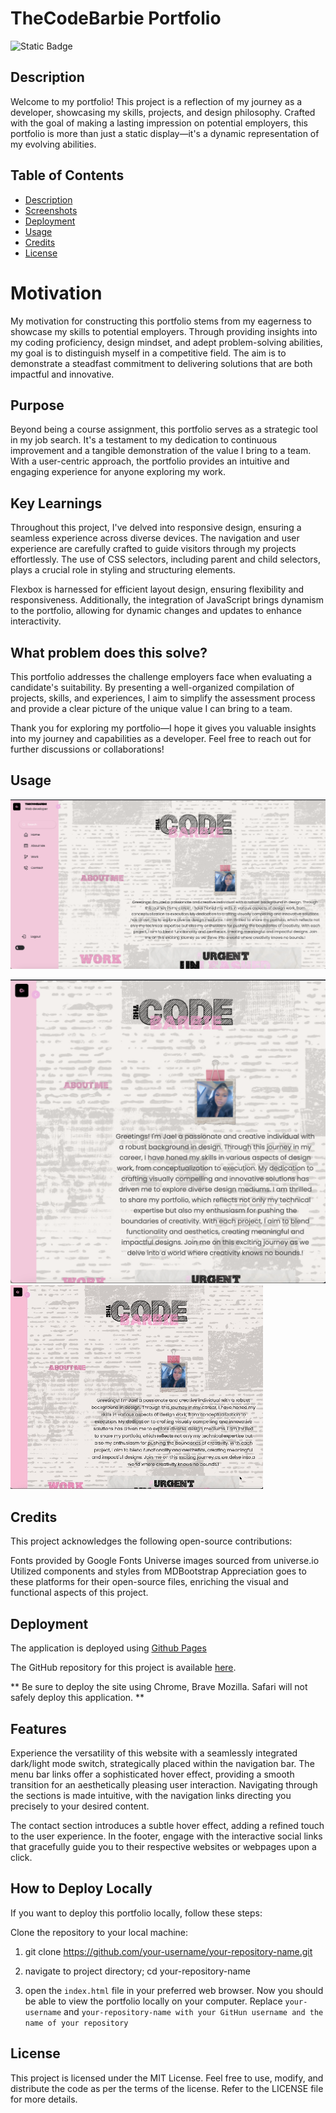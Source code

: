 # TheCodeBarbie Portfolio 
![Static Badge](https://img.shields.io/badge/theCODEbarbie-%23FBF6E9?style=for-the-badge&logo=Spotlight&labelColor=%23F79AD3)

## Description
Welcome to my portfolio! This project is a reflection of my journey as a developer, showcasing my skills, projects, and design philosophy. Crafted with the goal of making a lasting impression on potential employers, this portfolio is more than just a static display—it's a dynamic representation of my evolving abilities.

## Table of Contents

- [Description](#description)
- [Screenshots](#screenshots)
- [Deployment](#deployment)
- [Usage](#usage)
- [Credits](#credits)
- [License](#license)

# Motivation

My motivation for constructing this portfolio stems from my eagerness to showcase my skills to potential employers. Through providing insights into my coding proficiency, design mindset, and adept problem-solving abilities, my goal is to distinguish myself in a competitive field. The aim is to demonstrate a steadfast commitment to delivering solutions that are both impactful and innovative.

## Purpose

Beyond being a course assignment, this portfolio serves as a strategic tool in my job search. It's a testament to my dedication to continuous improvement and a tangible demonstration of the value I bring to a team. With a user-centric approach, the portfolio provides an intuitive and engaging experience for anyone exploring my work.

## Key Learnings

Throughout this project, I've delved into responsive design, ensuring a seamless experience across diverse devices. The navigation and user experience are carefully crafted to guide visitors through my projects effortlessly. The use of CSS selectors, including parent and child selectors, plays a crucial role in styling and structuring elements.

Flexbox is harnessed for efficient layout design, ensuring flexibility and responsiveness. Additionally, the integration of JavaScript brings dynamism to the portfolio, allowing for dynamic changes and updates to enhance interactivity.

## What problem does this solve?

This portfolio addresses the challenge employers face when evaluating a candidate's suitability. By presenting a well-organized compilation of projects, skills, and experiences, I aim to simplify the assessment process and provide a clear picture of the unique value I can bring to a team.

Thank you for exploring my portfolio—I hope it gives you valuable insights into my journey and capabilities as a developer. Feel free to reach out for further discussions or collaborations!

## Usage

![Alt text](./assets/images/portfolio-desktop.png)

![Alt text](./assets/images/portfolio-responsive.png)
![Alt text](./assets/images/port-gif.gif)

## Credits

This project acknowledges the following open-source contributions:

Fonts provided by Google Fonts
Universe images sourced from universe.io
Utilized components and styles from MDBootstrap
Appreciation goes to these platforms for their open-source files, enriching the visual and functional aspects of this project.

## Deployment

The application is deployed using [Github Pages](https://thecodebarbie.github.io/TCB-Portfolio/) 

The GitHub repository for this project is available [here](https://github.com/Thecodebarbie/TCB-Portfolio).

** Be sure to deploy the site using Chrome, Brave Mozilla. Safari will not safely deploy this application. **

## Features

Experience the versatility of this website with a seamlessly integrated dark/light mode switch, strategically placed within the navigation bar. The menu bar links offer a sophisticated hover effect, providing a smooth transition for an aesthetically pleasing user interaction. Navigating through the sections is made intuitive, with the navigation links directing you precisely to your desired content.

The contact section introduces a subtle hover effect, adding a refined touch to the user experience. In the footer, engage with the interactive social links that gracefully guide you to their respective websites or webpages upon a click.

## How to Deploy Locally

If you want to deploy this portfolio locally, follow these steps:

Clone the repository to your local machine:

1. git clone https://github.com/your-username/your-repository-name.git

2. navigate to project directory; cd your-repository-name

3. open the `index.html` file in your preferred web browser. Now you should be able to view the portfolio locally on your computer. Replace `your-username` and `your-repository-name with your GitHun username and the name of your repository`

## License

This project is licensed under the MIT License. Feel free to use, modify, and distribute the code as per the terms of the license. Refer to the LICENSE file for more details.
